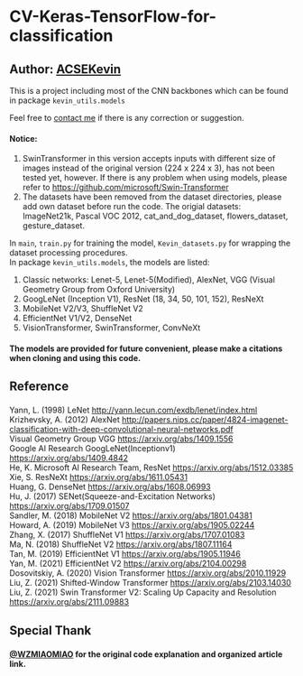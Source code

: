 # CV-Keras-TensorFlow-for-classification
## Author: [ACSEKevin](<https://github.com/ACSEkevin>)
This is a project including most of the CNN backbones which can be found in package `kevin_utils.models`<p>
Feel free to [contact me](<hzhang205@sheffield.ac.uk>) if there is any correction or suggestion.
#### Notice: 
1. SwinTransformer in this version accepts inputs with different size of images instead of the original version (224 x 224 x 3),  has not been tested yet, however. If there is any problem when using models, please refer to <https://github.com/microsoft/Swin-Transformer><br> 
2. The datasets have been removed from the dataset directories, please add own dataset before run the code. The origial datasets: ImageNet21k, Pascal VOC 2012, cat_and_dog_dataset, flowers_dataset, gesture_dataset.<p>

In `main`, `train.py` for training the model, `Kevin_datasets.py` for wrapping the dataset processing procedures.<br>
In package `kevin_utils.models`, the models are listed:
1. Classic networks: Lenet-5, Lenet-5(Modified), AlexNet, VGG (Visual Geometry Group from Oxford University)
2. GoogLeNet (Inception V1), ResNet (18, 34, 50, 101, 152), ResNeXt
3. MobileNet V2/V3, ShuffleNet V2
4. EfficientNet V1/V2, DenseNet
5. VisionTransformer, SwinTransformer, ConvNeXt<p>

#### The models are provided for future convenient, please make a citations when cloning and using this code.
## Reference<p>
Yann, L. (1998) LeNet <http://yann.lecun.com/exdb/lenet/index.html><br>
Krizhevsky, A. (2012) AlexNet <http://papers.nips.cc/paper/4824-imagenet-classification-with-deep-convolutional-neural-networks.pdf><br>
Visual Geometry Group VGG <https://arxiv.org/abs/1409.1556><br>
Google AI Research GoogLeNet(Inceptionv1) <https://arxiv.org/abs/1409.4842><br>
He, K. Microsoft AI Research Team, ResNet <https://arxiv.org/abs/1512.03385><br>
Xie, S. ResNeXt <https://arxiv.org/abs/1611.05431><br>
Huang, G. DenseNet <https://arxiv.org/abs/1608.06993><br>
Hu, J. (2017) SENet(Squeeze-and-Excitation Networks) <https://arxiv.org/abs/1709.01507><br>
Sandler, M. (2018) MobileNet V2 <https://arxiv.org/abs/1801.04381><br>
Howard, A. (2019) MobileNet V3 <https://arxiv.org/abs/1905.02244><br>
Zhang, X. (2017) ShuffleNet V1 <https://arxiv.org/abs/1707.01083><br>
Ma, N. (2018) ShuffleNet V2 <https://arxiv.org/abs/1807.11164><br>
Tan, M. (2019) EfficientNet V1 <https://arxiv.org/abs/1905.11946><br>
Yan, M. (2021) EfficientNet V2 <https://arxiv.org/abs/2104.00298><br>
Dosovitskiy, A. (2020) Vision Transformer <https://arxiv.org/abs/2010.11929><br>
Liu, Z. (2021) Shifted-Window Transformer <https://arxiv.org/abs/2103.14030><br>
Liu, Z. (2021) Swin Transformer V2: Scaling Up Capacity and Resolution <https://arxiv.org/abs/2111.09883><p>
## Special Thank<p>
#### [@WZMIAOMIAO](<https://github.com/WZMIAOMIAO>) for the original code explanation and organized article link.

